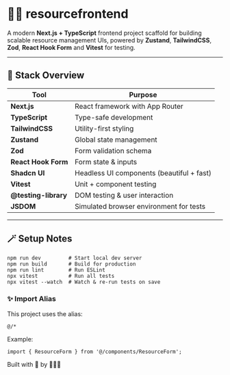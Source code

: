 # 🧑‍💻 resourcefrontend

A modern **Next.js + TypeScript** frontend project scaffold for building scalable resource management UIs, powered by **Zustand**, **TailwindCSS**, **Zod**, **React Hook Form** and **Vitest** for testing.

---

## 🧰 Stack Overview

| Tool                 | Purpose                                   |
| -------------------- | ----------------------------------------- |
| **Next.js**          | React framework with App Router           |
| **TypeScript**       | Type-safe development                     |
| **TailwindCSS**      | Utility-first styling                     |
| **Zustand**          | Global state management                   |
| **Zod**              | Form validation schema                    |
| **React Hook Form**  | Form state & inputs                       |
| **Shadcn UI**        | Headless UI components (beautiful + fast) |
| **Vitest**           | Unit + component testing                  |
| **@testing-library** | DOM testing & user interaction            |
| **JSDOM**            | Simulated browser environment for tests   |

---

## 🪄 Setup Notes

```
npm run dev         # Start local dev server
npm run build       # Build for production
npm run lint        # Run ESLint
npx vitest          # Run all tests
npx vitest --watch  # Watch & re-run tests on save
```

### ✨ Import Alias

This project uses the alias:

```
@/*
```

Example:

```
import { ResourceForm } from '@/components/ResourceForm';
```

Built with 🖤 by 🧙‍♀️🧙
